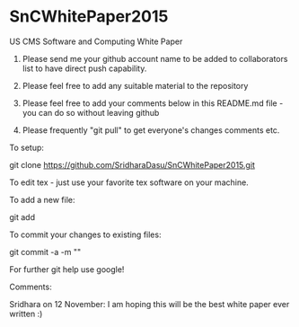 # SnCWhitePaper2015
US CMS Software and Computing White Paper

1) Please send me your github account name to be added to collaborators list to have direct push capability.

2) Please feel free to add any suitable material to the repository

3) Please feel free to add your comments below in this README.md file - you can do so without leaving github

4) Please frequently "git pull" to get everyone's changes comments etc.

To setup:

git clone https://github.com/SridharaDasu/SnCWhitePaper2015.git

To edit tex - just use your favorite tex software on your machine.

To add a new file:

git add <new-file-name>

To commit your changes to existing files:

git commit -a -m "<brief message describing your change>"

For further git help use google!

Comments:

Sridhara on 12 November: 
I am hoping this will be the best white paper ever written :)

